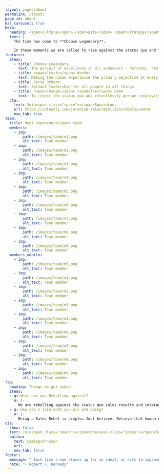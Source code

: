 ```yaml
---
layout: pages/about
permalink: /about/
page_id: about
has_carousel: true
hero:
  heading: <span>Culture</span> <span>Eats</span> <span>Strategy</span> <span>For</span> Breakfast…
  text: |-
    The time has come to **Choose Legendary**.

    In these moments we are called to rise against the status quo and **Create Wonder**. We must heed the call to **Serve Others** and build communities. Arise from your slumber and claim the power provided to you through rebellion. Join us as we **Change The Game**.
features:
  items:
    - title: Choose Legendary
      text: The pursuit of excellence in all endeavors - Personal, Professional, and Private
    - title: <span>Create</span> Wonder
      text: Making the human experience the primary objective at every level
    - title: Serve Others
      text: Servant leadership for all people in all things
    - title: <span>Change</span> <span>The</span> Game
      text: To reject the status quo and relentlessly persue creativity
  cta:
    text: Join<span class="space"></span>Squardrons
    url: https://calendly.com/jeremiah-salesrebellion/rebelsquadron
    new_tab: true
team:
  title: Meet <span>our</span> team
  members:
    - img:
        path: /images/team/m1.png
        alt_text: Team member
    - img:
        path: /images/team/m2.png
        alt_text: Team member
    - img:
        path: /images/team/m3.png
        alt_text: Team member
    - img:
        path: /images/team/m4.png
        alt_text: Team member
    - img:
        path: /images/team/m5.png
        alt_text: Team member
    - img:
        path: /images/team/m6.png
        alt_text: Team member
    - img:
        path: /images/team/m7.png
        alt_text: Team member
    - img:
        path: /images/team/m8.png
        alt_text: Team member
    - img:
        path: /images/team/m9.png
        alt_text: Team member
  members_mobile:
    - img:
        path: /images/team/m5.png
        alt_text: Team member
    - img:
        path: /images/team/m1.png
        alt_text: Team member
    - img:
        path: /images/team/m2.png
        alt_text: Team member
    - img:
        path: /images/team/m3.png
        alt_text: Team member
    - img:
        path: /images/team/m4.png
        alt_text: Team member
    - img:
        path: /images/team/m6.png
        alt_text: Team member
    - img:
        path: /images/team/m7.png
        alt_text: Team member
    - img:
        path: /images/team/m8.png
        alt_text: Team member
    - img:
        path: /images/team/m9.png
        alt_text: Team member
faq:
  heading: Things we get asked
  items:
  - q: What are you Rebelling against?
    a: |-
      We are rebelling against the status quo sales results and interactions. We believe the marketplace is yearning for creative, engaging, and authentic sales interactions. And we help businesses and individuals understand how to offer creative experiences this in the modern sales environment.
  - q: How can I join what you all are doing?
    a: |-
      Being a Sales Rebel is simple… Just believe. Believe that human engagement is as valuable as net margin. Believe that creativity and fun are not only allowed in business but they are the missing links. Believe that others are out there fighting for the same as you…. That’s what makes you a Rebel. There are tons of resources and community members. Just get involved!
cta:
  show: false
  text: Join<span class="space"></span>the<span class="space"></span>Sales<span class="space"></span>Rebellion's<span class="space"></span>email<span class="space"></span>extravaganza<span class="space"></span>experience
  button:
    text: Coming<br>Soon
    url: ''
    new_tab: false
footer:
  message: " Each time a man stands up for an ideal, or acts to improve a lot of others, or strikes out against injustice, he sends forth a tiny ripple of hope, and... those ripples build a current which can sweep down the mightiest walls of oppression."
  note: "- Robert F. Kennedy"
---
```

